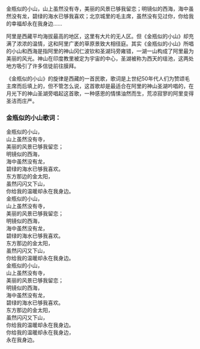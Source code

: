 

金瓶似的小山，山上虽然没有寺，美丽的风景已够我留恋；明镜似的西海，海中虽然没有龙，碧绿的海水已够我喜欢；北京城里的毛主席，虽然没有见过你，你给我的幸福却永在我身边……

阿里是西藏平均海拔最高的地区，这里有大片的无人区。但《金瓶似的小山》却充满了浓浓的温情，这和阿里广袤的草原景致大相径庭。其实《金瓶似的小山》所唱的小山和西海是指阿里的神山冈仁波钦和圣湖玛旁雍错，一湖一山构成了阿里最为美丽的风光。神山在印度教里被定为宇宙的中心，圣湖被称为西天的瑶池，这两处地方吸引了许多信徒前往膜拜。

《金瓶似的小山》的旋律是西藏的一首民歌，歌词是上世纪50年代人们为赞颂毛主席而后填上的，但不管怎么说，这首歌却是最适合在阿里的神山圣湖吟唱的，在月光下的神山圣湖旁唱起这首歌，一种感恩的情愫油然而生，荒凉寂寥的阿里变得圣洁而庄严。  

### 金瓶似的小山歌词：

金瓶似的小山，  
山上虽然没有寺，  
美丽的风景已够我留恋；  
明镜似的西海，  
海中虽然没有龙，  
碧绿的海水已够我喜欢。  
东方那边的金太阳，  
虽然闪闪又下山，  
你给我的温暖却永在我身边。  
金瓶似的小山，  
山上虽然没有寺，  
美丽的风景已够我留恋；  
明镜似的西海，  
海中虽然没有龙，  
碧绿的海水已够我喜欢。  
东方那边的金太阳，  
虽然闪闪又下山，  
你给我的温暖却永在我身边。  
金瓶似的小山，  
山上虽然没有寺，  
美丽的风景已够我留恋；  
明镜似的西海，  
海中虽然没有龙，  
碧绿的海水已够我喜欢。  
东方那边的金太阳，  
虽然闪闪又下山，  
你给我的温暖却永在我身边。  
你给我的温暖却永在我身边，  
永在我身边。

